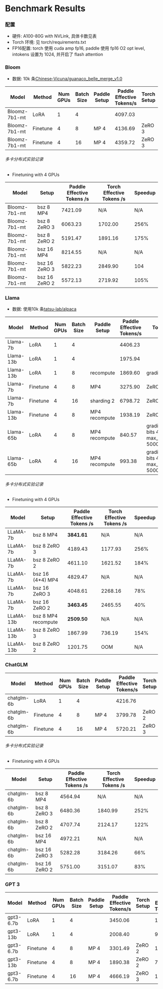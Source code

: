 # Benchmark Results

### 配置

- 硬件: A100-80G with NVLink, 具体卡数见表
- Torch 环境: 见 torch/requirements.txt
- FP16配置: torch 使用 cuda amp fp16, paddle 使用 fp16 O2 opt level, intokens 设置为 1024, 并开启了 flash attention

### Bloom

- 数据: 10k 条[Chinese-Vicuna/guanaco_belle_merge_v1.0](https://huggingface.co/datasets/Chinese-Vicuna/guanaco_belle_merge_v1.0)

| Model         | Method   | Num GPUs | Batch Size | Paddle Setup | Paddle Effective Tokens/s | Torch Setup | Torch Effective Tokens/s | **Speedup** |
|---------------|----------|----------|------------|--------------|---------------------------|-------------|--------------------------|---------|
| Bloomz-7b1-mt | LoRA     | 1        | 4          |              | 4097.03                   |             | 1980.32                  | **107%**    |
| Bloomz-7b1-mt | Finetune | 4        | 8          | MP 4         | 4136.69                   | ZeRO 3      | 1702.00                  | **143%**    |
| Bloomz-7b1-mt | Finetune | 4        | 16         | MP 4         | 4359.72                   | ZeRO 3      | 2849.90                  | **53%**     |

###### 多卡分布式实验记录

- Finetuning with 4 GPUs

| Model          | Setup           | Paddle Effective Tokens /s | Torch Effective Tokens /s  |  Speedup  |
|----------------|-----------------|----------------------------|----------------------------|-----------|
| Bloomz-7b1-mt  | bsz 8 MP4       |       7421.09              |         N/A                |   N/A     |
| Bloomz-7b1-mt  | bsz 8 ZeRO 3    |       6063.23              |     1702.00                |   256%    |
| Bloomz-7b1-mt  | bsz 8 ZeRO 2    |      5191.47               |     1891.16                |   175%    |
| Bloomz-7b1-mt  | bsz 16 MP4      |      8214.55               |         N/A                |   N/A     |
| Bloomz-7b1-mt  | bsz 16 ZeRO 3   |      5822.23               |      2849.90               |   104     |
| Bloomz-7b1-mt  | bsz 16 ZeRO 2   |    5572.13                 |     2719.92                |   105%    |


### Llama

- 数据: 使用10k 条[tatsu-lab/alpaca](https://huggingface.co/datasets/tatsu-lab/alpaca)

| Model     | Method   | Num GPUs | Batch Size  | Paddle Setup | Paddle Effective Tokens/s | Torch Setup | Torch Effective Tokens/s | Speedup |
|-----------|----------|----------|-------------|--------------|---------------------------|-------------|--------------------------|---------|
| Llama-7b  | LoRA     | 1        | 4           |              |  4406.23                  |             | 1895.90                  |  **132%**  |
| Llama-13b | LoRA     | 1        | 4           |              |  1975.94                  |             |    1101.85              |  **79%**  |
| Llama-13b | LoRA     | 1        | 8           | recompute    |  1869.60                  | gradient ckpt |    768.26              |  **143%**  |
| Llama-7b  | Finetune | 4        | 8           | MP4          |  3275.90                  | ZeRO 2      | 1621.52                  |  **102%**  |
| Llama-7b  | Finetune | 4        | 16          | sharding 2   |  6798.72                 | ZeRO 2      | 2465.55                  |  **176%**  |
| Llama-13b | Finetune | 4        | 8           | MP4 recompute|  1938.19                  | ZeRO 3      | 736.19                   |  **127%**  |
| Llama-65b | LoRA     | 4        | 8           | MP4 recompute|  840.57                   | gradient ckpt, bits 4, max_memory_MB 50000, qlora        | 327.75          |  **156%** |
| Llama-65b | LoRA     | 4        | 16          | MP4 recompute|  993.38                   | gradient ckpt, bits 4, max_memory_MB 50000, qlora        | 405.90          |  **122%** |


###### 多卡分布式实验记录

- Finetuning with 4 GPUs

| Model     | Setup         | Paddle Effective Tokens /s | Torch Effective Tokens /s  |  Speedup  |
|-----------|---------------|----------------------------|----------------------------|-----------|
| LLaMA-7b  | bsz 8 MP4     | **3841.61**                |  N/A                       | N/A       |
| LLaMA-7b  | bsz 8 ZeRO 3  | 4189.43                    |  1177.93                   | 256%       |
| LLaMA-7b  | bsz 8 ZeRO 2  | 4611.10                    |  1621.52                   | 184%       |
| LLaMA-7b  | bsz 16 (4*4) MP4 | 4829.47                 |  N/A                       | N/A       |
| LLaMA-7b  | bsz 16 ZeRO 3 | 4048.61                    |  2268.16                   | 78%       |
| LLaMA-7b  | bsz 16 ZeRO 2 | **3463.45**                |  2465.55                   | 40%       |
| LLaMA-13b | bsz 8 MP4 recompute |  **2509.50**         |  N/A                       | N/A       |
| LLaMA-13b | bsz 8 ZeRO 3  | 1867.99                    |  736.19                    | 154%        |
| LLaMA-13b | bsz 8 ZeRO 2  | 1201.75                    |  OOM                       | N/A       |


### ChatGLM

| Model         | Method   | Num GPUs | Batch Size | Paddle Setup | Paddle Effective Tokens/s | Torch Setup | Torch Effective Tokens/s | Speedup |
|---------------|----------|----------|------------|--------------|---------------------------|-------------|--------------------------|---------|
| chatglm-6b    | LoRA     | 1        | 4          |              |        4216.76            |             |       1866.48            | **126%**    |
| chatglm-6b    | Finetune | 4        | 8          |   MP 4       |        3799.78            |   ZeRO 2    |       2124.17            | **79%**    |
| chatglm-6b    | Finetune | 4        | 16         |   MP 4       |        5720.21            |   ZeRO 3    |       3191.35            | **79%**    |


###### 多卡分布式实验记录

- Finetuning with 4 GPUs

| Model     | Setup           | Paddle Effective Tokens /s | Torch Effective Tokens /s  |  Speedup  |
|-----------|-----------------|----------------------------|----------------------------|-----------|
| chatglm-6b  | bsz 8 MP4     |  4564.94                   |         N/A                |   N/A     |
| chatglm-6b  | bsz 8 ZeRO 3  |    6480.36                 |         1840.99            |   252%    |
| chatglm-6b  | bsz 8 ZeRO 2  |    4707.74                 |         2124.17            |   122%     |
| chatglm-6b  | bsz 16 MP4    |    4972.21                 |         N/A                |   N/A     |
| chatglm-6b  | bsz 16 ZeRO 3 |    5282.28                 |         3184.26            |   66%     |
| chatglm-6b  | bsz 16 ZeRO 2 |    5751.00                 |         3151.07            |   83%     |


### GPT 3

| Model         | Method   | Num GPUs | Batch Size | Paddle Setup | Paddle Effective Tokens/s | Torch Setup | Torch Effective Tokens/s | Speedup |
|---------------|----------|----------|------------|--------------|---------------------------|-------------|--------------------------|---------|
| gpt3-6.7b     | LoRA     | 1        | 4          |              |        3450.06            |             |       1186.74            | **191%**|
| gpt3-13b      | LoRA     | 1        | 4          |              |        2008.40            |             |       969.60             | **107%**|
| gpt3-6.7b     | Finetune | 4        | 8          |   MP 4       |        3301.49            |   ZeRO 2    |       1441.65            | **129%**|
| gpt3-13b      | Finetune | 4        | 8          |   MP 4       |        1890.38            |   ZeRO 2    |       783.26             | **141%**|
| gpt3-6.7b     | Finetune | 4        | 16         |   MP 4       |        4666.19            |   ZeRO 3    |       1756.42            | **166%**|
